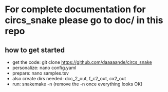 #  For complete documentation for circs_snake please go to doc/ in this repo

## how to get started

- get the code: git clone https://github.com/daaaaande/circs_snake
- personalize: nano config.yaml
- prepare: nano samples.tsv
- also create dirs needed: dcc_2_out, f_c2_out, cx2_out
- run: snakemake -n (remove the -n once everything looks OK)
